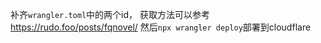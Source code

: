 补齐`wrangler.toml`中的两个id，
获取方法可以参考<https://rudo.foo/posts/fqnovel/>
然后`npx wrangler deploy`部署到cloudflare
